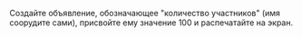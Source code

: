 
Создайте объявление, обозначающее "количество участников" (имя соорудите сами), присвойте ему значение 100 и распечатайте на экран.
